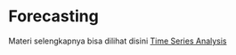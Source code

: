 # Forecasting

Materi selengkapnya bisa dilihat disini [Time Series Analysis](https://github.com/arofiqimaulana/Statistics/tree/master/Time%20Series%20Analysis)

